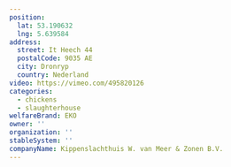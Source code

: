 ```yaml
---
position:
  lat: 53.190632
  lng: 5.639584
address:
  street: It Heech 44
  postalCode: 9035 AE
  city: Dronryp
  country: Nederland
video: https://vimeo.com/495820126
categories:
  - chickens
  - slaughterhouse
welfareBrand: EKO
owner: ''
organization: ''
stableSystem: ''
companyName: Kippenslachthuis W. van Meer & Zonen B.V.
---
```

